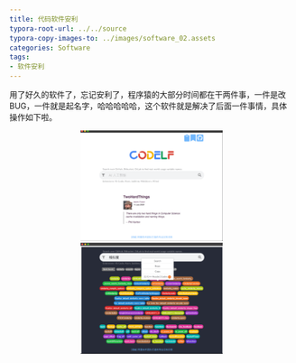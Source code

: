 ```yaml
---
title: 代码软件安利
typora-root-url: ../../source
typora-copy-images-to: ../images/software_02.assets
categories: Software
tags:
- 软件安利
---
```


用了好久的软件了，忘记安利了，程序猿的大部分时间都在干两件事，一件是改BUG，一件就是起名字，哈哈哈哈哈，这个软件就是解决了后面一件事情，具体操作如下啦。

<center><img src="/images/software_02.assets/image-20200106153514129.png" alt="50%" width="50%"  style="zoom:50%;" /></center>
<center><img src="/images/software_02.assets/image-20200106154158717.png" alt="50%" width="50%"  style="zoom:50%;" /></center>